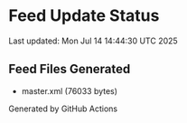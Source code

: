 # Feed Update Status
Last updated: Mon Jul 14 14:44:30 UTC 2025

## Feed Files Generated
- master.xml (76033 bytes)

Generated by GitHub Actions
